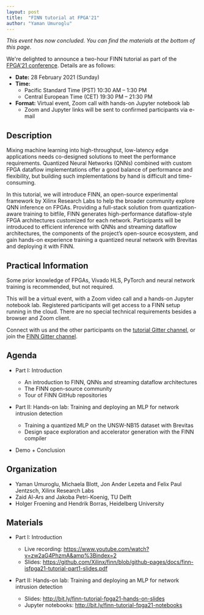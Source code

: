 ```yaml
---
layout: post
title:  "FINN tutorial at FPGA'21"
author: "Yaman Umuroglu"
---
```


*This event has now concluded. You can find the materials at the bottom of this page.*

We're delighted to announce a two-hour FINN tutorial as part of the [FPGA'21 conference](https://www.isfpga.org).
Details are as follows:

* **Date:** 28 February 2021 (Sunday)
* **Time:**
    * Pacific Standard Time (PST) 10:30 AM – 1:30 PM
    * Central European Time (CET) 19:30 PM – 21:30 PM
* **Format:** Virtual event, Zoom call with hands-on Jupyter notebook lab
    * Zoom and Jupyter links will be sent to confirmed participants via e-mail

## Description

Mixing machine learning into high-throughput, low-latency edge applications needs co-designed solutions to meet the performance requirements. Quantized Neural Networks (QNNs) combined with custom FPGA dataflow implementations offer a good balance of performance and flexibility, but building such implementations by hand is difficult and time-consuming.

In this tutorial, we will introduce FINN, an open-source experimental framework by Xilinx Research Labs to help the broader community explore QNN inference on FPGAs. Providing a full-stack solution from quantization-aware training to bitfile, FINN generates high-performance dataflow-style FPGA architectures customized for each network. Participants will be introduced to efficient inference with QNNs and streaming dataflow architectures, the components of the project’s open-source ecosystem, and gain hands-on experience training a quantized neural network with Brevitas and deploying it with FINN.

## Practical Information

Some prior knowledge of FPGAs, Vivado HLS, PyTorch and neural network training is recommended, but not required.

This will be a virtual event, with a Zoom video call and a hands-on Jupyter notebook lab.
Registered participants will get access to a FINN setup running in the cloud.
There are no special technical requirements besides a browser and Zoom client.

Connect with us and the other participants on the [tutorial Gitter channel](https://gitter.im/xilinx-finn/tutorial-fpga21),
or join the [FINN Gitter channel](https://gitter.im/xilinx-finn/community).

## Agenda

* Part I: Introduction
    * An introduction to FINN, QNNs and streaming dataflow architectures
    * The FINN open-source community
    * Tour of FINN GitHub repositories

* Part II: Hands-on lab: Training and deploying an MLP for network intrusion detection
    * Training a quantized MLP on the UNSW-NB15 dataset with Brevitas
    * Design space exploration and accelerator generation with the FINN compiler

* Demo + Conclusion

## Organization

* Yaman Umuroglu, Michaela Blott, Jon Ander Lezeta and Felix Paul Jentzsch, Xilinx Research Labs
* Zaid Al-Ars and Jakoba Petri-Koenig, TU Delft
* Holger Froening and Hendrik Borras, Heidelberg University

## Materials

* Part I: Introduction
    * Live recording: https://www.youtube.com/watch?v=zw2aG4PhzmA&amp%3Bindex=2
    * Slides: https://github.com/Xilinx/finn/blob/github-pages/docs/finn-isfpga21-tutorial-part1-slides.pdf

* Part II: Hands-on lab: Training and deploying an MLP for network intrusion detection
   * Slides: http://bit.ly/finn-tutorial-fpga21-hands-on-slides
   * Jupyter notebooks: http://bit.ly/finn-tutorial-fpga21-notebooks
